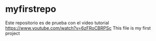 # myfirstrepo
Este repositorio es de prueba con el video tutorial https://www.youtube.com/watch?v=6zFRoCBRPSc
This file is my first project